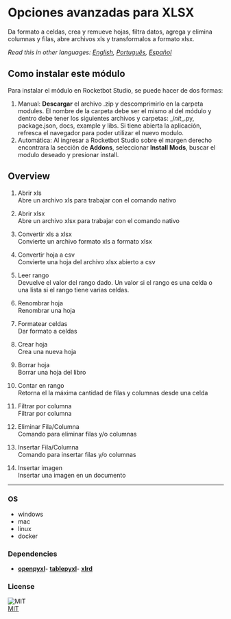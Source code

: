 



# Opciones avanzadas para XLSX
  
Da formato a celdas, crea y remueve hojas, filtra datos, agrega y elimina columnas y filas, abre archivos xls y transformalos a formato xlsx.  

*Read this in other languages: [English](README.md), [Português](README.pr.md), [Español](README.es.md)*

## Como instalar este módulo
  
Para instalar el módulo en Rocketbot Studio, se puede hacer de dos formas:
1. Manual: __Descargar__ el archivo .zip y descomprimirlo en la carpeta modules. El nombre de la carpeta debe ser el mismo al del módulo y dentro debe tener los siguientes archivos y carpetas: \__init__.py, package.json, docs, example y libs. Si tiene abierta la aplicación, refresca el navegador para poder utilizar el nuevo modulo.
2. Automática: Al ingresar a Rocketbot Studio sobre el margen derecho encontrara la sección de **Addons**, seleccionar **Install Mods**, buscar el modulo deseado y presionar install.  


## Overview


1. Abrir xls  
Abre un archivo xls para trabajar con el comando nativo

2. Abrir xlsx  
Abre un archivo xlsx para trabajar con el comando nativo

3. Convertir xls a xlsx  
Convierte un archivo formato xls a formato xlsx

4. Convertir hoja a csv  
Convierte una hoja del archivo xlsx abierto a csv

5. Leer rango  
Devuelve el valor del rango dado. Un valor si el rango es una celda o una lista si el rango tiene varias celdas.

6. Renombrar hoja  
Renombrar una hoja

7. Formatear celdas  
Dar formato a celdas

8. Crear hoja  
Crea una nueva hoja

9. Borrar hoja  
Borrar una hoja del libro

10. Contar en rango  
Retorna el la máxima cantidad de filas y columnas desde una celda

11. Filtrar por columna  
Filtrar por columna

12. Eliminar Fila/Columna  
Comando para eliminar filas y/o columnas

13. Insertar Fila/Columna  
Comando para insertar filas y/o columnas

14. Insertar imagen  
Insertar una imagen en un documento  




----
### OS

- windows
- mac
- linux
- docker

### Dependencies
- [**openpyxl**](https://pypi.org/project/openpyxl/)- [**tablepyxl**](https://pypi.org/project/tablepyxl/)- [**xlrd**](https://pypi.org/project/xlrd/)
### License
  
![MIT](https://camo.githubusercontent.com/107590fac8cbd65071396bb4d04040f76cde5bde/687474703a2f2f696d672e736869656c64732e696f2f3a6c6963656e73652d6d69742d626c75652e7376673f7374796c653d666c61742d737175617265)  
[MIT](http://opensource.org/licenses/mit-license.ph)